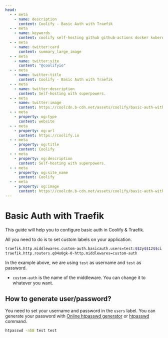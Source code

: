 ```yaml
---
head:
  - - meta
    - name: description
      content: Coolify - Basic Auth with Traefik
  - - meta
    - name: keywords
      content: coolify self-hosting github github-actions docker kubernetes vercel netlify heroku render digitalocean aws gcp azure basic auth traefik
  - - meta
    - name: twitter:card
      content: summary_large_image
  - - meta
    - name: twitter:site
      content: "@coolifyio"
  - - meta
    - name: twitter:title
      content: Coolify - Basic Auth with Traefik
  - - meta
    - name: twitter:description
      content: Self-hosting with superpowers.
  - - meta
    - name: twitter:image
      content: https://coolcdn.b-cdn.net/assets/coolify/basic-auth-with-traefik-og-image.png
  - - meta
    - property: og:type
      content: website
  - - meta
    - property: og:url
      content: https://coolify.io
  - - meta
    - property: og:title
      content: Coolify
  - - meta
    - property: og:description
      content: Self-hosting with superpowers.
  - - meta
    - property: og:site_name
      content: Coolify
  - - meta
    - property: og:image
      content: https://coolcdn.b-cdn.net/assets/coolify/basic-auth-with-traefik-og-image.png
---
```


# Basic Auth with Traefik

This guide will help you to configure basic auth in Coolify & Traefik.

All you need to do is to set custom labels on your application.

```bash
traefik.http.middlewares.custom-auth.basicauth.users=test:$$2y$$12$$ci.4U63YX83CwkyUrjqxAucnmi2xXOIlEF6T/KdP9824f1Rf1iyNG
traefik.http.routers.q04o0gk-0-http.middlewares=custom-auth
```
In the example above, we are using `test` as username and `test` as password.
- `custom-auth` is the name of the middleware. You can change it to whatever you want. 


## How to generate user/password?
You need to set your username and password in the `users` label. You can generate your password with [Online htpasswd generator](https://www.web2generators.com/apache-tools/htpasswd-generator) or [htpasswd](https://httpd.apache.org/docs/current/programs/htpasswd.html) command.

```bash
htpasswd -nbB test test
```